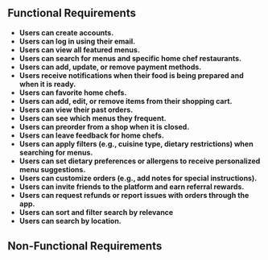 ## Functional Requirements

- **Users can create accounts.**
- **Users can log in using their email.**
- **Users can view all featured menus.**
- **Users can search for menus and specific home chef restaurants.**
- **Users can add, update, or remove payment methods.**
- **Users receive notifications when their food is being prepared and when it is ready.**
- **Users can favorite home chefs.**
- **Users can add, edit, or remove items from their shopping cart.**
- **Users can view their past orders.**
- **Users can see which menus they frequent.**
- **Users can preorder from a shop when it is closed.**
- **Users can leave feedback for home chefs.**
- **Users can apply filters (e.g., cuisine type, dietary restrictions) when searching for menus.**
- **Users can set dietary preferences or allergens to receive personalized menu suggestions.**
- **Users can customize orders (e.g., add notes for special instructions).**
- **Users can invite friends to the platform and earn referral rewards.**
- **Users can request refunds or report issues with orders through the app.**
- **Users can sort and filter search by relevance**
- **Users can search by location.**



## Non-Functional Requirements
